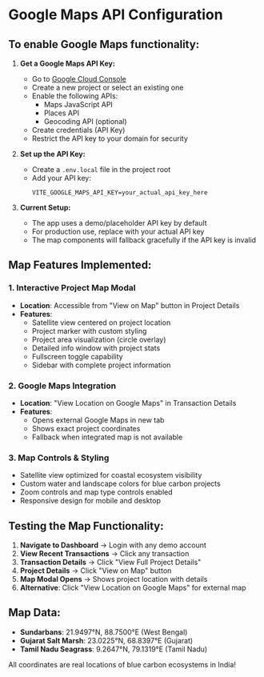 # Google Maps API Configuration

## To enable Google Maps functionality:

1. **Get a Google Maps API Key:**
   - Go to [Google Cloud Console](https://console.cloud.google.com/)
   - Create a new project or select an existing one
   - Enable the following APIs:
     - Maps JavaScript API
     - Places API
     - Geocoding API (optional)
   - Create credentials (API Key)
   - Restrict the API key to your domain for security

2. **Set up the API Key:**
   - Create a `.env.local` file in the project root
   - Add your API key:
     ```
     VITE_GOOGLE_MAPS_API_KEY=your_actual_api_key_here
     ```

3. **Current Setup:**
   - The app uses a demo/placeholder API key by default
   - For production use, replace with your actual API key
   - The map components will fallback gracefully if the API key is invalid

## Map Features Implemented:

### 1. **Interactive Project Map Modal**
- **Location**: Accessible from "View on Map" button in Project Details
- **Features**:
  - Satellite view centered on project location
  - Project marker with custom styling
  - Project area visualization (circle overlay)
  - Detailed info window with project stats
  - Fullscreen toggle capability
  - Sidebar with complete project information

### 2. **Google Maps Integration**
- **Location**: "View Location on Google Maps" in Transaction Details
- **Features**:
  - Opens external Google Maps in new tab
  - Shows exact project coordinates
  - Fallback when integrated map is not available

### 3. **Map Controls & Styling**
- Satellite view optimized for coastal ecosystem visibility
- Custom water and landscape colors for blue carbon projects
- Zoom controls and map type controls enabled
- Responsive design for mobile and desktop

## Testing the Map Functionality:

1. **Navigate to Dashboard** → Login with any demo account
2. **View Recent Transactions** → Click any transaction
3. **Transaction Details** → Click "View Full Project Details"
4. **Project Details** → Click "View on Map" button
5. **Map Modal Opens** → Shows project location with details
6. **Alternative**: Click "View Location on Google Maps" for external map

## Map Data:
- **Sundarbans**: 21.9497°N, 88.7500°E (West Bengal)
- **Gujarat Salt Marsh**: 23.0225°N, 68.8397°E (Gujarat)
- **Tamil Nadu Seagrass**: 9.2647°N, 79.1319°E (Tamil Nadu)

All coordinates are real locations of blue carbon ecosystems in India!
